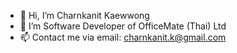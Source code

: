 - 👋 Hi, I’m Charnkanit Kaewwong
- 🌱 I’m Software Developer of OfficeMate (Thai) Ltd
- 📫 Contact me via email: charnkanit.k@gmail.com
